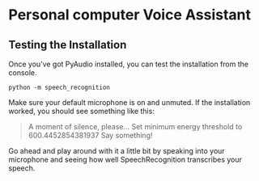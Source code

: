 # Personal computer Voice Assistant


## Testing the Installation
Once you’ve got PyAudio installed, you can test the installation from the console.

`python -m speech_recognition`

Make sure your default microphone is on and unmuted. If the installation worked, you should see something like this:

> A moment of silence, please...
> Set minimum energy threshold to 600.4452854381937
> Say something!

Go ahead and play around with it a little bit by speaking into your microphone and seeing how well SpeechRecognition transcribes your speech.
